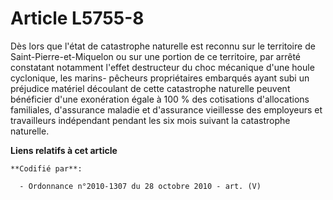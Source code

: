 # Article L5755-8

Dès lors que l'état de catastrophe naturelle est reconnu sur le territoire de Saint-Pierre-et-Miquelon ou sur une portion de
ce territoire, par arrêté constatant notamment l'effet destructeur du choc mécanique d'une houle cyclonique, les marins-
pêcheurs propriétaires embarqués ayant subi un préjudice matériel découlant de cette catastrophe naturelle peuvent bénéficier
d'une exonération égale à 100 % des cotisations d'allocations familiales, d'assurance maladie et d'assurance vieillesse des
employeurs et travailleurs indépendant pendant les six mois suivant la catastrophe naturelle.

**Liens relatifs à cet article**

	**Codifié par**:

	  - Ordonnance n°2010-1307 du 28 octobre 2010 - art. (V)
